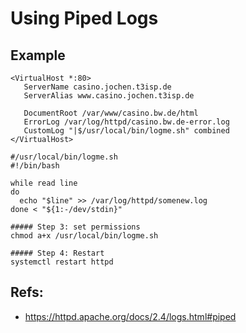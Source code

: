 # Using Piped Logs 

## Example 

```
<VirtualHost *:80>
   ServerName casino.jochen.t3isp.de 
   ServerAlias www.casino.jochen.t3isp.de

   DocumentRoot /var/www/casino.bw.de/html
   ErrorLog /var/log/httpd/casino.bw.de-error.log
   CustomLog "|$/usr/local/bin/logme.sh" combined
</VirtualHost>

#/usr/local/bin/logme.sh 
#!/bin/bash

while read line
do
  echo "$line" >> /var/log/httpd/somenew.log
done < "${1:-/dev/stdin}"

##### Step 3: set permissions 
chmod a+x /usr/local/bin/logme.sh 

##### Step 4: Restart 
systemctl restart httpd

```


## Refs:

  * https://httpd.apache.org/docs/2.4/logs.html#piped
